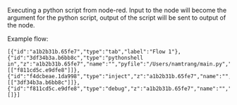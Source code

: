 Executing a python script from node-red. Input to the node will become the argument for the python script, output of the script will be sent to output of the node.

Example flow:

```
[{"id":"a1b2b31b.65fe7","type":"tab","label":"Flow 1"},{"id":"3df34b3a.b6bb8c","type":"pythonshell in","z":"a1b2b31b.65fe7","name":"","pyfile":"/Users/namtrang/main.py","x":341.5,"y":154,"wires":[["f811cd5c.e9dfe8"]]},{"id":"f4dcbeae.1da998","type":"inject","z":"a1b2b31b.65fe7","name":"","topic":"","payload":"","payloadType":"date","repeat":"","crontab":"","once":false,"x":140.5,"y":76,"wires":[["3df34b3a.b6bb8c"]]},{"id":"f811cd5c.e9dfe8","type":"debug","z":"a1b2b31b.65fe7","name":"","active":true,"console":"false","complete":"false","x":537.5,"y":233,"wires":[]}]
```
